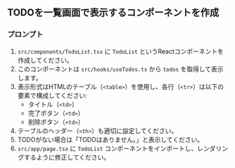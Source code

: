 ## TODOを一覧画面で表示するコンポーネントを作成

### プロンプト

1.  `src/components/TodoList.tsx` に `TodoList` というReactコンポーネントを作成してください。
2.  このコンポーネントは `src/hooks/useTodos.ts` から `todos` を取得して表示します。
3.  表示形式はHTMLのテーブル（`<table>`）を使用し、各行（`<tr>`）は以下の要素で構成してください:
    *   タイトル（`<td>`）
    *   完了ボタン（`<td>`）
    *   削除ボタン（`<td>`）
4.  テーブルのヘッダー（`<th>`）も適切に設定してください。
5.  TODOがない場合は「TODOはありません。」と表示してください。
6.  `src/app/page.tsx` に `TodoList` コンポーネントをインポートし、レンダリングするように修正してください。 